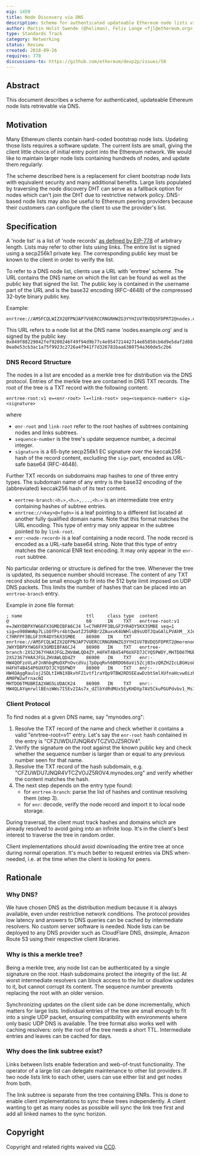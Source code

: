 ```yaml
---
eip: 1459
title: Node Discovery via DNS
description: Scheme for authenticated updateable Ethereum node lists via DNS.
author: Martin Holst Swende (@holiman), Felix Lange <fjl@ethereum.org>, Péter Szilágyi <peter@ethereum.org>
type: Standards Track
category: Networking
status: Review
created: 2018-09-26
requires: 778
discussions-to: https://github.com/ethereum/devp2p/issues/50
---
```


## Abstract

This document describes a scheme for authenticated, updateable Ethereum node
lists retrievable via DNS.

## Motivation

Many Ethereum clients contain hard-coded bootstrap node lists. Updating those
lists requires a software update. The current lists are small, giving the client
little choice of initial entry point into the Ethereum network. We would like to
maintain larger node lists containing hundreds of nodes, and update them
regularly.

The scheme described here is a replacement for client bootstrap node lists with
equivalent security and many additional benefits. Large lists populated by
traversing the node discovery DHT can serve as a fallback option for nodes which
can't join the DHT due to restrictive network policy. DNS-based node lists may
also be useful to Ethereum peering providers because their customers can
configure the client to use the provider's list.

## Specification

A 'node list' is a list of 'node records' [as defined by EIP-778](./eip-778.md)
of arbitrary length. Lists
may refer to other lists using links. The entire list is signed using a
secp256k1 private key. The corresponding public key must be known to the client
in order to verify the list.

To refer to a DNS node list, clients use a URL with 'enrtree' scheme. The URL
contains the DNS name on which the list can be found as well as the public key
that signed the list. The public key is contained in the username part of the
URL and is the base32 encoding (RFC-4648) of the compressed 32-byte binary public key.

Example:

    enrtree://AM5FCQLWIZX2QFPNJAP7VUERCCRNGRHWZG3YYHIUV7BVDQ5FDPRT2@nodes.example.org

This URL refers to a node list at the DNS name 'nodes.example.org' and is signed
by the public key
`0x049f88229042fef9200246f49f94d9b77c4e954721442714e85850cb6d9e5daf2d880ea0e53cb3ac1a75f9923c2726a4f941f7d326781baa6380754a360de5c2b6`

### DNS Record Structure

The nodes in a list are encoded as a merkle tree for distribution via the DNS
protocol. Entries of the merkle tree are contained in DNS TXT records. The root
of the tree is a TXT record with the following content:

    enrtree-root:v1 e=<enr-root> l=<link-root> seq=<sequence-number> sig=<signature>

where

- `enr-root` and `link-root` refer to the root hashes of subtrees containing
  nodes and links subtrees.
- `sequence-number` is the tree's update sequence number, a decimal integer.
- `signature` is a 65-byte secp256k1 EC signature over the keccak256 hash of the
  record content, excluding the `sig=` part, encoded as URL-safe base64 (RFC-4648).

Further TXT records on subdomains map hashes to one of three entry types. The
subdomain name of any entry is the base32 encoding of the (abbreviated)
keccak256 hash of its text content.

- `enrtree-branch:<h₁>,<h₂>,...,<hₙ>` is an intermediate tree entry containing
  hashes of subtree entries.
- `enrtree://<key>@<fqdn>` is a leaf pointing to a different list located at
  another fully qualified domain name. Note that this format matches the URL
  encoding. This type of entry may only appear in the subtree pointed to by
  `link-root`.
- `enr:<node-record>` is a leaf containing a node record. The node record is
  encoded as a URL-safe base64 string. Note that this type of entry matches the
  canonical ENR text encoding. It may only appear in the `enr-root` subtree.

No particular ordering or structure is defined for the tree. Whenever the tree
is updated, its sequence number should increase. The content of any TXT record
should be small enough to fit into the 512 byte limit imposed on UDP DNS
packets. This limits the number of hashes that can be placed into an
`enrtree-branch` entry.

Example in zone file format:

```text
; name                        ttl     class type  content
@                             60      IN    TXT   enrtree-root:v1 e=JWXYDBPXYWG6FX3GMDIBFA6CJ4 l=C7HRFPF3BLGF3YR4DY5KX3SMBE seq=1 sig=o908WmNp7LibOfPsr4btQwatZJ5URBr2ZAuxvK4UWHlsB9sUOTJQaGAlLPVAhM__XJesCHxLISo94z5Z2a463gA
C7HRFPF3BLGF3YR4DY5KX3SMBE    86900   IN    TXT   enrtree://AM5FCQLWIZX2QFPNJAP7VUERCCRNGRHWZG3YYHIUV7BVDQ5FDPRT2@morenodes.example.org
JWXYDBPXYWG6FX3GMDIBFA6CJ4    86900   IN    TXT   enrtree-branch:2XS2367YHAXJFGLZHVAWLQD4ZY,H4FHT4B454P6UXFD7JCYQ5PWDY,MHTDO6TMUBRIA2XWG5LUDACK24
2XS2367YHAXJFGLZHVAWLQD4ZY    86900   IN    TXT   enr:-HW4QOFzoVLaFJnNhbgMoDXPnOvcdVuj7pDpqRvh6BRDO68aVi5ZcjB3vzQRZH2IcLBGHzo8uUN3snqmgTiE56CH3AMBgmlkgnY0iXNlY3AyNTZrMaECC2_24YYkYHEgdzxlSNKQEnHhuNAbNlMlWJxrJxbAFvA
H4FHT4B454P6UXFD7JCYQ5PWDY    86900   IN    TXT   enr:-HW4QAggRauloj2SDLtIHN1XBkvhFZ1vtf1raYQp9TBW2RD5EEawDzbtSmlXUfnaHcvwOizhVYLtr7e6vw7NAf6mTuoCgmlkgnY0iXNlY3AyNTZrMaECjrXI8TLNXU0f8cthpAMxEshUyQlK-AM0PW2wfrnacNI
MHTDO6TMUBRIA2XWG5LUDACK24    86900   IN    TXT   enr:-HW4QLAYqmrwllBEnzWWs7I5Ev2IAs7x_dZlbYdRdMUx5EyKHDXp7AV5CkuPGUPdvbv1_Ms1CPfhcGCvSElSosZmyoqAgmlkgnY0iXNlY3AyNTZrMaECriawHKWdDRk2xeZkrOXBQ0dfMFLHY4eENZwdufn1S1o
```

### Client Protocol

To find nodes at a given DNS name, say "mynodes.org":

1. Resolve the TXT record of the name and check whether it contains a valid
   "enrtree-root=v1" entry. Let's say the `enr-root` hash contained in the entry
   is "CFZUWDU7JNQR4VTCZVOJZ5ROV4".
2. Verify the signature on the root against the known public key and check
   whether the sequence number is larger than or equal to any previous number
   seen for that name.
3. Resolve the TXT record of the hash subdomain, e.g.
   "CFZUWDU7JNQR4VTCZVOJZ5ROV4.mynodes.org" and verify whether the content
   matches the hash.
4. The next step depends on the entry type found:
   - for `enrtree-branch`: parse the list of hashes and continue resolving them (step 3).
   - for `enr`: decode, verify the node record and import it to local node storage.

During traversal, the client must track hashes and domains which are already
resolved to avoid going into an infinite loop. It's in the client's best
interest to traverse the tree in random order.

Client implementations should avoid downloading the entire tree at once during
normal operation. It's much better to request entries via DNS when-needed, i.e.
at the time when the client is looking for peers.

## Rationale

### Why DNS?

We have chosen DNS as the distribution medium because it is always available,
even under restrictive network conditions. The protocol provides low latency and
answers to DNS queries can be cached by intermediate resolvers. No custom server
software is needed. Node lists can be deployed to any DNS provider such as
CloudFlare DNS, dnsimple, Amazon Route 53 using their respective client
libraries.

### Why is this a merkle tree?

Being a merkle tree, any node list can be authenticated by a single signature on
the root. Hash subdomains protect the integrity of the list. At worst
intermediate resolvers can block access to the list or disallow updates to it,
but cannot corrupt its content. The sequence number prevents replacing the root
with an older version.

Synchronizing updates on the client side can be done incrementally, which
matters for large lists. Individual entries of the tree are small enough to fit
into a single UDP packet, ensuring compatibility with environments where only
basic UDP DNS is available. The tree format also works well with caching
resolvers: only the root of the tree needs a short TTL. Intermediate entries and
leaves can be cached for days.

### Why does the link subtree exist?

Links between lists enable federation and web-of-trust functionality. The
operator of a large list can delegate maintenance to other list providers. If
two node lists link to each other, users can use either list and get nodes from
both.

The link subtree is separate from the tree containing ENRs. This is done to
enable client implementations to sync these trees independently. A client
wanting to get as many nodes as possible will sync the link tree first and add
all linked names to the sync horizon.

## Copyright

Copyright and related rights waived via [CC0](https://creativecommons.org/publicdomain/zero/1.0/).
